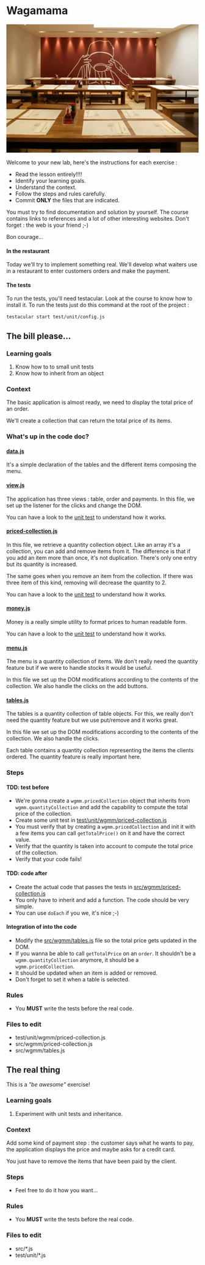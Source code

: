 <!-- title : Lab : Wagamama -->
<!-- author : Hubert SABLONNIÈRE -->
<!-- description : Experimenting with tests in JavaScript -->
<!-- keywords : javascript, tests, tdd, unit -->

<link href="../css/bootstrap.min.css" rel="stylesheet">
<link href="../css/bootstrap-responsive.min.css" rel="stylesheet">
<link href="../css/theme-2012-common.css" rel="stylesheet">
<link href="../css/theme-2012-lab.css" rel="stylesheet">
<link href="../css/hljs-github.css" rel="stylesheet">

# Wagamama

<!-- toc -->

![lab-logo](../img/wagamama.jpg)

Welcome to your new lab, here's the instructions for each exercise :

* Read the lesson entirely!!!!
* Identify your learning goals.
* Understand the context.
* Follow the steps and rules carefully.
* Commit **ONLY** the files that are indicated.

You must try to find documentation and solution by yourself. The course contains links to references and a lot of other interesting websites. Don't forget : the web is your friend ;-)

Bon courage...

#### In the restaurant

Today we'll try to implement something real. We'll develop what waiters use in a restaurant to enter customers orders and make the payment.

#### The tests

To run the tests, you'll need testacular. Look at the course to know how to install it. To run the tests just do this command at the root of the project :

```bash
testacular start test/unit/config.js
```

## The bill please...

### Learning goals

1. Know how to to small unit tests
2. Know how to inherit from an object

### Context

The basic application is almost ready, we need to display the total price of an order.

We'll create a collection that can return the total price of its items.

### What's up in the code doc?

#### [data.js](../labs-files/wagamama/src/wgmm/data.js)

It's a simple declaration of the tables and the different items composing the menu.

#### [view.js](../labs-files/wagamama/src/wgmm/view.js)

The application has three views : table, order and payments. In this file, we set up the listener for the clicks and change the DOM.

You can have a look to the [unit test](../labs-files/wagamama/test/unit/wgmm/view.js) to understand how it works.

#### [priced-collection.js](../labs-files/wagamama/src/wgmm/quantity-collection.js)

In this file, we retrieve a quantity collection object. Like an array it's a collection, you can add and remove items from it. The difference is that if you add an item more than once, it's not duplication. There's only one entry but its quantity is increased.

The same goes when you remove an item from the collection. If there was three item of this kind, removing will decrease the quantity to 2.

You can have a look to the [unit test](../labs-files/wagamama/test/unit/wgmm/quantity-collection.js) to understand how it works.

#### [money.js](../labs-files/wagamama/src/wgmm/money.js)

Money is a really simple utility to format prices to human readable form.

You can have a look to the [unit test](../labs-files/wagamama/test/unit/wgmm/money.js) to understand how it works.

#### [menu.js](../labs-files/wagamama/src/wgmm/menu.js)

The menu is a quantity collection of items. We don't really need the quantity feature but if we were to handle stocks it would be useful.

In this file we set up the DOM modifications according to the contents of the collection. We also handle the clicks on the add buttons.

#### [tables.js](../labs-files/wagamama/src/wgmm/tables.js)

The tables is a quantity collection of table objects. For this, we really don't need the quantity feature but we use put/remove and it works great.

In this file we set up the DOM modifications according to the contents of the collection. We also handle the clicks.

Each table contains a quantity collection representing the items the clients ordered. The quantity feature is really important here.

### Steps

#### TDD: test before

* We're gonna create a `wgmm.pricedCollection` object that inherits from `wgmm.quantityCollection` and add the capability to compute the total price of the collection.
* Create some unit test in [test/unit/wgmm/priced-collection.js](../labs-files/wagamama/test/unit/wgmm/priced-collection.js)
* You must verify that by creating a `wgmm.pricedCollection` and init it with a few items you can call `getTotalPrice()` on it and have the correct value.
* Verify that the quantity is taken into account to compute the total price of the collection.
* Verify that your code fails!

#### TDD: code after

* Create the actual code that passes the tests in [src/wgmm/priced-collection.js](../labs-files/wagamama/src/wgmm/priced-collection.js)
* You only have to inherit and add a function. The code should be very simple.
* You can use `doEach` if you we, it's nice ;-)

#### Integration of into the code

* Modify the [src/wgmm/tables.js](../labs-files/wagamama/src/wgmm/tables.js) file so the total price gets updated in the DOM.
* If you wanna be able to call `getTotalPrice` on an `order`. It shouldn't be a `wgmm.quantityCollection` anymore, it should be a `wgmm.pricedCollection`.
* It should be updated when an item is added or removed.
* Don't forget to set it when a table is selected.

### Rules

* You **MUST** write the tests before the real code.

### Files to edit

<!-- .deliveries -->
* test/unit/wgmm/priced-collection.js
* src/wgmm/priced-collection.js
* src/wgmm/tables.js

## The real thing

This is a *"be awesome"* exercise!

### Learning goals

1. Experiment with unit tests and inheritance.

### Context

Add some kind of payment step : the customer says what he wants to pay, the application displays the price and maybe asks for a credit card.

You just have to remove the items that have been paid by the client.

### Steps

* Feel free to do it how you want...

### Rules

* You **MUST** write the tests before the real code.

### Files to edit

<!-- .deliveries -->
* src/*.js
* test/unit/*.js

<script src="../js/jquery-1.8.1.min.js"></script>
<script src="../js/bootstrap.min.js"></script>
